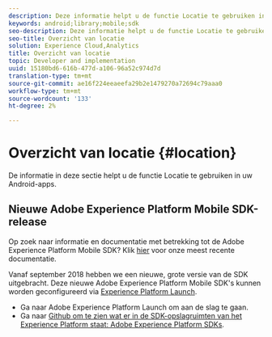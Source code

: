 ```yaml
---
description: Deze informatie helpt u de functie Locatie te gebruiken in uw Android-apps.
keywords: android;library;mobile;sdk
seo-description: Deze informatie helpt u de functie Locatie te gebruiken in uw Android-apps.
seo-title: Overzicht van locatie
solution: Experience Cloud,Analytics
title: Overzicht van locatie
topic: Developer and implementation
uuid: 15180bd6-616b-477d-a106-96a52c974d7d
translation-type: tm+mt
source-git-commit: ae16f224eeaeefa29b2e1479270a72694c79aaa0
workflow-type: tm+mt
source-wordcount: '133'
ht-degree: 2%

---
```



# Overzicht van locatie {#location}

De informatie in deze sectie helpt u de functie Locatie te gebruiken in uw Android-apps.

## Nieuwe Adobe Experience Platform Mobile SDK-release

Op zoek naar informatie en documentatie met betrekking tot de Adobe Experience Platform Mobile SDK? Klik [hier](https://aep-sdks.gitbook.io/docs/) voor onze meest recente documentatie.

Vanaf september 2018 hebben we een nieuwe, grote versie van de SDK uitgebracht. Deze nieuwe Adobe Experience Platform Mobile SDK&#39;s kunnen worden geconfigureerd via [Experience Platform Launch](https://www.adobe.com/experience-platform/launch.html).

* Ga naar Adobe Experience Platform Launch om aan de slag te gaan.
* Ga naar [Github om te zien wat er in de SDK-opslagruimten van het Experience Platform staat: Adobe Experience Platform SDKs](https://github.com/Adobe-Marketing-Cloud/acp-sdks).

